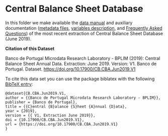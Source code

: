 # Central Balance Sheet Database


In this folder we make available the [data manual](https://github.com/BPLIM/Manuals/blob/master/Data/CB/JUN19/CB_manual_JUN2019.md) and auxiliary documentation ([metadata files](https://github.com/BPLIM/Manuals/tree/master/Data/CB/JUN19/aux_files/describe_dataset), [variables description](https://github.com/BPLIM/Manuals/tree/master/Data/CB/JUN19/aux_files/variables_description), and [Frequently Asked Questions](https://github.com/BPLIM/Manuals/blob/master/Data/CB/JUN19/aux_files/faq/CB_faq.md)) of the most recent extraction of Central Balance Sheet Database (June 2019).

**Citation of this Dataset**

Banco de Portugal Microdata Research Laboratory - BPLIM (2019): Central Balance Sheet Annual Data. Extraction: June 2019. Version: V1. Banco de Portugal. Dataset. https://doi.org/10.17900/CB.CBA.Jun2019.V1

To cite this data set you can use the package biblatex with the following [BibTeX entry](https://github.com/BPLIM/Manuals/blob/master/Data/CB/JUN19/aux_files/bibtex/CB.bib):

```
@dataset{CB.CBA.Jun2019.V1,
author = {{Banco de Portugal Microdata Research Laboratory - BPLIM}},
publisher = {Banco de Portugal},
title = {{C}entral {B}alance {S}heet {A}nnual {D}ata},
year = {2019},
version = {{ V1, Extraction June 2019}},
doi = {10.17900/CB.CBA.Jun2019.V1},
url = {https://doi.org/10.17900/CB.CBA.Jun2019.V1}
}
```

